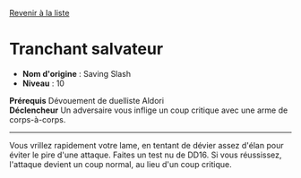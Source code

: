 [Revenir à la liste](list.md)

# Tranchant salvateur

 * **Nom d'origine** : Saving Slash
 * **Niveau** : 10


<p><span><strong>Prérequis</strong> Dévouement de duelliste Aldori<br><strong>Déclencheur</strong> Un adversaire vous inflige un coup critique avec une arme de corps-à-corps.<br></span></p>
<hr>
<p>Vous vrillez rapidement votre lame, en tentant de dévier assez d'élan pour éviter le pire d'une attaque. Faites un test nu de DD16. Si vous réussissez, l'attaque devient un coup normal, au lieu d'un coup critique.&nbsp;</p>